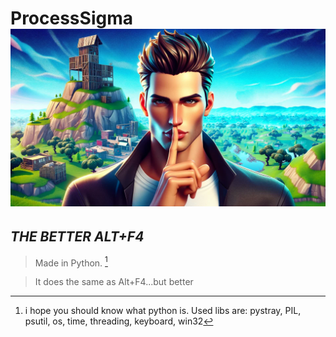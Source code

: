 # **ProcessSigma ![*normally the icon but not here idk why*](https://github.com/NoOneIsHereFr/ProcessSigma/blob/main/sigmaprc.jpeg?raw=true)**
*THE BETTER ALT+F4*
----------------------------------------------
> Made in Python. [^1]

> It does the same as Alt+F4...but better

[^1]: i hope you should know what python is. Used libs are: pystray, PIL, psutil, os, time, threading, keyboard, win32
